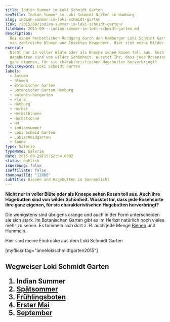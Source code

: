 ```yaml
---
title: Indian Summer im Loki Schmidt Garten
seoTitle: Indian Summer im Loki Schmidt Garten in Hamburg
slug: indian-summer-im-loki-schmidt-garten
link: /2015/09/indian-summer-im-loki-schmidt-garten/
fileName: 2015-09---indian-summer-im-loki-schmidt-garten.md
description:
  Bei einem herbstlichen Rundgang durch den Hamburger Loki Schmidt Garten kann
  man zahlreiche Blumen und Insekten bewundern. Hier sind meine Bilder.
excerpt:
  Nicht nur in voller Blüte oder als Knospe sehen Rosen toll aus. Auch ihre
  Hagebutten sind von wilder Schönheit. Wusstet Ihr, dass jede Rosensorte ihre
  ganz eigenen, für sie charakteristischen Hagebutten hervorbringt?
focusKeyword: Loki Schmidt Garten
labels:
  - Autumn
  - Blumen
  - Botanischer Garten
  - Botanischer Garten Hamburg
  - botanischergarten
  - Flora
  - Hamburg
  - Herbst
  - Herbstblumen
  - Herbstsonne
  - HH
  - indiansummer
  - Loki Schmid Garten
  - Lokischmidgarten
  - Sonne
type: Galerie
typeName: Galerie
date: 2015-09-29T15:52:54.000Z
status: publish
isWerbung: false
isAffiliate: false
thumbnailId: "12886"
subTitle: Bienen und Hagebutten im Sonnenlicht
---
```


<strong>Nicht nur in voller Blüte oder als Knospe sehen Rosen toll aus. Auch
ihre Hagebutten sind von wilder Schönheit. Wusstet Ihr, dass jede Rosensorte
ihre ganz eigenen, für sie charakteristischen Hagebutten hervorbringt?</strong>

Die wenigstens sind übrigens orange und auch in der Form unterscheiden sie sich
stark. Im Botanischen Garten gibt es im Herbst natürlich noch vieles mehr zu
sehen. Es tummeln sich dort z. B. auch jede Menge
<a href="/2014/10/honig-das-ist-jetzt-aber-wirklich-ubertrieben-oder/">Bienen</a>
und Hummeln.

Hier sind meine Eindrücke aus dem Loki Schmidt Garten

[myflickr tag="annelokischmidtgarten2015"]

## Wegweiser Loki Schmidt Garten<ol><li>Indian Summer</li><li><a href="http://cardamonchai.com/2016/08/spaetsommer-loki-schmidt-garten/">Spätsommer</a></li><li><a href="http://cardamonchai.com/2017/03/fruehlingsboten-im-hamburger-loki-schmidt-garten/">Frühlingsboten</a></li><li><a href="http://cardamonchai.com/2018/05/erster-mai-gegensaetze/">Erster Mai</a></li><li><a href="http://cardamonchai.com/2019/09/september-im-loki-schmidt-garten/">September</a></li></ol>

